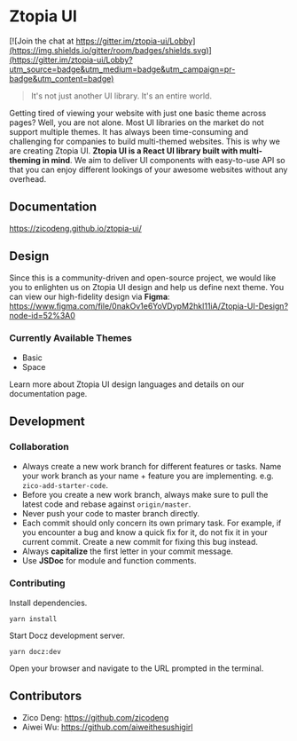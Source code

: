 # Ztopia UI

[![Join the chat at https://gitter.im/ztopia-ui/Lobby](https://img.shields.io/gitter/room/badges/shields.svg)](https://gitter.im/ztopia-ui/Lobby?utm_source=badge&utm_medium=badge&utm_campaign=pr-badge&utm_content=badge)

> It's not just another UI library. It's an entire world.

Getting tired of viewing your website with just one basic theme across pages? Well, you are not alone. Most UI libraries on the market do not support multiple themes. It has always been time-consuming and challenging for companies to build multi-themed websites. This is why we are creating Ztopia UI. **Ztopia UI is a React UI library built with multi-theming in mind**. We aim to deliver UI components with easy-to-use API so that you can enjoy different lookings of your awesome websites without any overhead.

## Documentation

https://zicodeng.github.io/ztopia-ui/

## Design

Since this is a community-driven and open-source project, we would like you to enlighten us on Ztopia UI design and help us define next theme. You can view our high-fidelity design via **Figma**: https://www.figma.com/file/0nakOv1e6YoVDypM2hkl11iA/Ztopia-UI-Design?node-id=52%3A0

### Currently Available Themes

-   Basic
-   Space

Learn more about Ztopia UI design languages and details on our documentation page.

## Development

### Collaboration

-   Always create a new work branch for different features or tasks.
    Name your work branch as your name + feature you are implementing. e.g. `zico-add-starter-code`.
-   Before you create a new work branch, always make sure to pull the latest code and rebase against `origin/master`.
-   Never push your code to master branch directly.
-   Each commit should only concern its own primary task. For example, if you encounter a bug and know a quick fix for it, do not fix it in your current commit. Create a new commit for fixing this bug instead.
-   Always **capitalize** the first letter in your commit message.
-   Use **JSDoc** for module and function comments.

### Contributing

Install dependencies.

    yarn install

Start Docz development server.

    yarn docz:dev

Open your browser and navigate to the URL prompted in the terminal.

## Contributors

-   Zico Deng: https://github.com/zicodeng
-   Aiwei Wu: https://github.com/aiweithesushigirl
